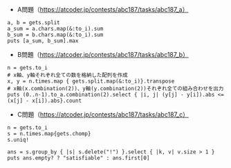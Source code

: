- A問題（https://atcoder.jp/contests/abc187/tasks/abc187_a）
```
a, b = gets.split
a_sum = a.chars.map(&:to_i).sum
b_sum = b.chars.map(&:to_i).sum
puts [a_sum, b_sum].max
```

- B問題（https://atcoder.jp/contests/abc187/tasks/abc187_b）
```
n = gets.to_i
# x軸、y軸それぞれ全ての数を格納した配列を作成
x, y = n.times.map { gets.split.map(&:to_i)}.transpose
# x軸(x.combination(2))、y軸(y.combination(2))それぞれ全ての組み合わせを出力
puts (0..n-1).to_a.combination(2).select { |i, j| (y[j] - y[i]).abs <= (x[j] - x[i]).abs}.count
```

- C問題（https://atcoder.jp/contests/abc187/tasks/abc187_c）
```
n = gets.to_i
s = n.times.map{gets.chomp}
s.uniq!

ans = s.group_by { |s| s.delete("!") }.select { |k, v| v.size > 1 }
puts ans.empty? ? "satisfiable" : ans.first[0]
```

